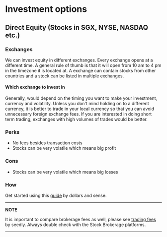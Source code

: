 # Investment options
## Direct Equity (Stocks in SGX, NYSE, NASDAQ etc.)
### Exchanges
We can invest equity in different exchanges. Every exchange opens at a different time. A general rule of thumb is that it will open from 10 am to 4 pm in the timezone it is located at. A exchange can contain stocks from other countries and a stock can be listed in multiple exchanges.

#### Which exchange to invest in
Generally, would depend on the timing you want to make your investment, currency and volatility. Unless you don't mind holding on to a different currency, it is better to trade in your local currency so that you can avoid unnecessary foreign exchange fees. If you are interested in doing short term trading, exchanges with high volumes of trades would be better.

### Perks
* No fees besides transaction costs
* Stocks can be very volatile which means big profit

### Cons
* Stocks can be very volatile which means big losses

### How
Get started using this [guide](https://dollarsandsense.sg/step-step-guide-stock-investing-singapore/) by dollars and sense.


---
**NOTE**

It is important to compare brokerage fees as well, please see [trading fees](https://blog.seedly.sg/the-ultimate-cheatsheet-cheapest-stock-brokerage-in-singapore/) by seedly. Always double check with the Stock Brokerage platforms.

---
